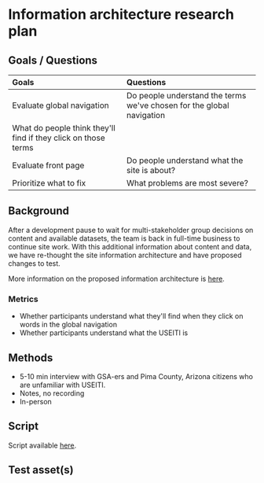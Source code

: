 # Information architecture research plan

## Goals / Questions
Goals | Questions
:----- | :---------
Evaluate global navigation | Do people understand the terms we've chosen for the global navigation
 | What do people think they'll find if they click on those terms
Evaluate front page | Do people understand what the site is about?
Prioritize what to fix | What problems are most severe?


## Background

After a development pause to wait for multi-stakeholder group decisions on content and available datasets, the team is back in full-time business to continue site work. With this additional information about content and data, we have re-thought the site information architecture and have proposed changes to test.

More information on the proposed information architecture is [here](https://github.com/18F/doi-extractives-data/issues/622).


### Metrics

* Whether participants understand what they'll find when they click on words in the global navigation
* Whether participants understand what the USEITI is


## Methods
* 5-10 min interview with GSA-ers and Pima County, Arizona citizens who are unfamiliar with USEITI.
* Notes, no recording
* In-person


## Script

Script available [here](https://github.com/18F/doi-extractives-data/blob/research/research/sprint-mightymoose/sprint-mightymoose_interview-script.md).


## Test asset(s)
